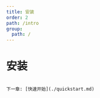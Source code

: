 ```yaml
---
title: 安装
order: 2
path: /intro
group:
  path: /
---
```


# 安装

```

下一章: [快速开始](./quickstart.md)
```
